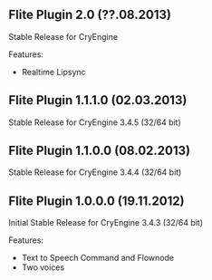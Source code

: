 Flite Plugin 2.0 (??.08.2013)
---------------------------------
Stable Release for CryEngine

Features:
- Realtime Lipsync

Flite Plugin 1.1.1.0 (02.03.2013)
---------------------------------
Stable Release for CryEngine 3.4.5 (32/64 bit)

Flite Plugin 1.1.0.0 (08.02.2013)
---------------------------------
Stable Release for CryEngine 3.4.4 (32/64 bit)

Flite Plugin 1.0.0.0 (19.11.2012)
---------------------------------
Initial Stable Release for CryEngine 3.4.3 (32/64 bit)

Features:
- Text to Speech Command and Flownode
- Two voices